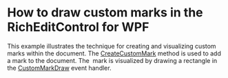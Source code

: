 # How to draw custom marks in the RichEditControl for WPF


This example illustrates the technique for creating and visualizing custom marks within the document. The <a href="http://help.devexpress.com/#CoreLibraries/DevExpressXtraRichEditAPINativeSubDocument_CreateCustomMarktopic">CreateCustomMark</a> method is used to add a mark to the document. The  mark is visualized by drawing a rectangle in the <a href="http://help.devexpress.com/#WPF/DevExpressXpfRichEditRichEditControl_CustomMarkDrawtopic">CustomMarkDraw</a> event handler.

<br/>


